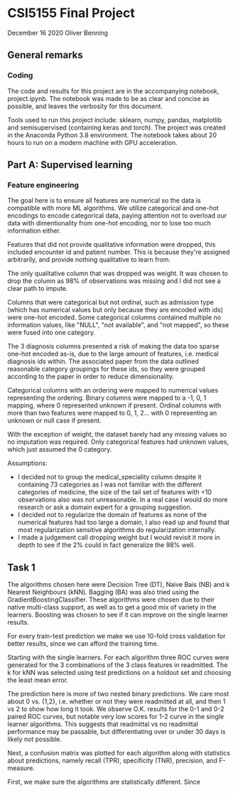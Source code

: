 # CSI5155 Final Project
December 16 2020
Oliver Benning


## General remarks

### Coding

The code and results for this project are in the accompanying notebook, project.ipynb. The notebook was made to be as clear and concise as possible, and leaves the verbosity for this document.

Tools used to run this project include: sklearn, numpy, pandas, matplotlib and semisupervised (containing keras and torch). The project was created in the Anaconda Python 3.8 environment. The notebook takes about 20 hours to run on a modern machine with GPU acceleration.

## Part A: Supervised learning

### Feature engineering

The goal here is to ensure all features are numerical so the data is compatible with more ML algorithms. We utilize categorical and one-hot encodings to encode categorical data, paying attention not to overload our data with dimentionality from one-hot encoding, nor to lose too much information either.

Features that did not provide qualitative information were dropped, this included encounter id and patient number. This is because they're assigned arbitrarily, and provide nothing qualitative to learn from.

The only qualitative column that was dropped was weight. It was chosen to drop the column as 98% of observations was missing and I did not see a clear path to impute.

Columns that were categorical but not ordinal, such as admission type (which has numerical values but only because they are encoded with ids) were one-hot encoded. Some categorical columns contained multiple no information values, like "NULL", "not available", and "not mapped", so these were fused into one category.

The 3 diagnosis columns presented a risk of making the data too sparse one-hot encoded as-is, due to the large amount of features, i.e. medical diagnosis ids within. The associated paper from the data outlined reasonable category groupings for these ids, so they were grouped according to the paper in order to reduce dimensionality.

Categorical columns with an ordering were mapped to numerical values representing the ordering. Binary columns were mapped to a -1, 0, 1 mapping, where 0 represented unknown if present. Ordinal columns with more than two features were mapped to 0, 1, 2... with 0 representing an unknown or null case if present.

With the exception of weight, the dataset barely had any missing values so no imputation was required. Only categorical features had unknown values, which just assumed the 0 category.

Assumptions:
- I decided not to group the medical_speciality column despite it containing 73 categories as I was not familiar with the different categories of medicine, the size of the tail set of features with <10 observations also was not unreasonable. In a real case I would do more research or ask a domain expert for a grouping suggestion.
- I decided not to regularize the domain of features as none of the numerical features had too large a domain, I also read up and found that most regularization sensitive algorithms do regularization internally.
- I made a judgement call dropping weight but I would revisit it more in depth to see if the 2% could in fact generalize the 98% well.


## Task 1

The algorithms chosen here were Decision Tree (DT), Naive Bais (NB) and k Nearest Neighbours (kNN). Bagging (BA) was also tried using the GradientBoostingClassifier. These algorithms were chosen due to their native multi-class support, as well as to get a good mix of variety in the learners. Boosting was chosen to see if it can improve on the single learner results.

For every train-test prediction we make we use 10-fold cross validation for better results, since we can afford the training time.

Starting with the single learners. For each algorithm three ROC curves were generated for the 3 combinations of the 3 class features in readmitted. The k for kNN was selected using test predictions on a holdout set and choosing the least mean error.

The prediction here is more of two nested binary predictions. We care most about 0 vs. {1,2}, i.e. whether or not they were readmitted at all, and then 1 vs 2 to show how long it took. We observe O.K. results for the 0-1 and 0-2 paired ROC curves, but notable very low scores for 1-2 curve in the single learner algorithms. This suggests that readmittal vs no readmittal performance may be passable, but differentiating over or under 30 days is likely not possible.

Next, a confusion matrix was plotted for each algorithm along with statistics about predictions, namely recall (TPR), specificity (TNR), precision, and F-measure.

First, we make sure the algorithms are statistically different. Since 